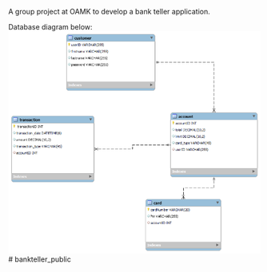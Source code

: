 A group project at OAMK to develop a bank teller application.

Database diagram below:
<img src="er-kaavio.png"># bankteller_public

